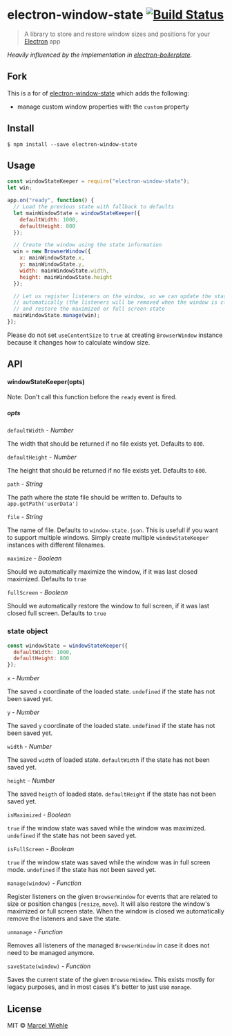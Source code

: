 # electron-window-state [![Build Status](https://travis-ci.org/mawie81/electron-window-state.svg)](https://travis-ci.org/mawie81/electron-window-state)

> A library to store and restore window sizes and positions for your
> [Electron](http://electron.atom.io) app

_Heavily influenced by the implementation in [electron-boilerplate](https://github.com/szwacz/electron-boilerplate)._

## Fork

This is a for of [electron-window-state](https://github.com/mawie81/electron-window-state) which adds the following:

- manage custom window properties with the `custom` property

## Install

```
$ npm install --save electron-window-state
```

## Usage

```js
const windowStateKeeper = require("electron-window-state");
let win;

app.on("ready", function() {
  // Load the previous state with fallback to defaults
  let mainWindowState = windowStateKeeper({
    defaultWidth: 1000,
    defaultHeight: 800
  });

  // Create the window using the state information
  win = new BrowserWindow({
    x: mainWindowState.x,
    y: mainWindowState.y,
    width: mainWindowState.width,
    height: mainWindowState.height
  });

  // Let us register listeners on the window, so we can update the state
  // automatically (the listeners will be removed when the window is closed)
  // and restore the maximized or full screen state
  mainWindowState.manage(win);
});
```

Please do not set `useContentSize` to `true` at creating `BrowserWindow` instance
because it changes how to calculate window size.

## API

#### windowStateKeeper(opts)

Note: Don't call this function before the `ready` event is fired.

##### opts

`defaultWidth` - _Number_

The width that should be returned if no file exists yet. Defaults to `800`.

`defaultHeight` - _Number_

The height that should be returned if no file exists yet. Defaults to `600`.

`path` - _String_

The path where the state file should be written to. Defaults to
`app.getPath('userData')`

`file` - _String_

The name of file. Defaults to `window-state.json`. This is usefull if you want to support multiple windows. Simply create multiple `windowStateKeeper` instances with different filenames.

`maximize` - _Boolean_

Should we automatically maximize the window, if it was last closed
maximized. Defaults to `true`

`fullScreen` - _Boolean_

Should we automatically restore the window to full screen, if it was last
closed full screen. Defaults to `true`

### state object

```js
const windowState = windowStateKeeper({
  defaultWidth: 1000,
  defaultHeight: 800
});
```

`x` - _Number_

The saved `x` coordinate of the loaded state. `undefined` if the state has not
been saved yet.

`y` - _Number_

The saved `y` coordinate of the loaded state. `undefined` if the state has not
been saved yet.

`width` - _Number_

The saved `width` of loaded state. `defaultWidth` if the state has not been
saved yet.

`height` - _Number_

The saved `heigth` of loaded state. `defaultHeight` if the state has not been
saved yet.

`isMaximized` - _Boolean_

`true` if the window state was saved while the window was maximized.
`undefined` if the state has not been saved yet.

`isFullScreen` - _Boolean_

`true` if the window state was saved while the window was in full screen
mode. `undefined` if the state has not been saved yet.

`manage(window)` - _Function_

Register listeners on the given `BrowserWindow` for events that are
related to size or position changes (`resize`, `move`). It will also restore
the window's maximized or full screen state.
When the window is closed we automatically remove the listeners and save the
state.

`unmanage` - _Function_

Removes all listeners of the managed `BrowserWindow` in case it does not
need to be managed anymore.

`saveState(window)` - _Function_

Saves the current state of the given `BrowserWindow`. This exists mostly for
legacy purposes, and in most cases it's better to just use `manage`.

## License

MIT © [Marcel Wiehle](http://marcel.wiehle.me)
